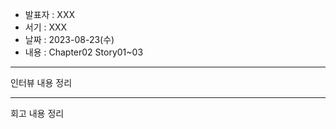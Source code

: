 - 발표자 : XXX
- 서기 : XXX
- 날짜 : 2023-08-23(수)
- 내용 : Chapter02 Story01~03

---

인터뷰 내용 정리

---

회고 내용 정리
